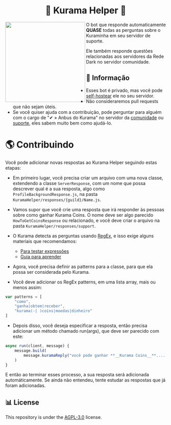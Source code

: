 <h1 align="center">🦊 Kurama Helper 🦊</h1>
<img height="250" src="https://media.discordapp.net/attachments/702463514467368980/822457695529467935/kurama_lurk_compled.png" align="left">

O bot que responde automaticamente **QUASE** todas as perguntas sobre o Kuraminha em seu servidor de suporte.

Ele também responde questões relacionadas aos servidores da Rede Dark no servidor comunidade.

## 📅 Informação

* Esses bot é privado, mas você pode [self-hostear](https://en.wikipedia.org/wiki/Self-hosting_(web_services)) ele no seu servidor.
* Não consideraremos pull requests que não sejam úteis.
* Se você quiser ajuda com a contribuição, pode perguntar para alguém com o cargo de "✔ » Anbus do Kurama" no servidor da [comunidade](https://discord.gg/rededark) ou [suporte](), eles sabem muito bem como ajudá-lo.

# 🌎 Contribuindo

Você pode adicionar novas respostas ao Kurama Helper seguindo estas etapas:

* Em primeiro lugar, você precisa criar um arquivo com uma nova classe, extendendo a classe `ServerResponse`, com um nome que possa descrever qual é a sua resposta, algo como `ProfileBackgroundResponse.js`, na pasta `KuramaHelper/responses/{guild}/Name.js`.

* Vamos supor que você crie uma resposta que irá responder às pessoas sobre como ganhar Kurama Coins. O nome deve ser algo parecido `HowToGetCoinsResponse` ou relacionado, e você deve criar o arquivo na pasta `KuramaHelper/responses/support`.

* O Kurama detecta as perguntas usando [RegEx](https://en.wikipedia.org/wiki/Regular_expression), e isso exige alguns materiais que recomendamos:

    * [Para testar expressões](https://regex101.com/)
    * [Guia para aprender](https://medium.com/@alexandreservian/regex-um-guia-pratico-para-express%C3%B5es-regulares-1ac5fa4dd39f)

* Agora, você precisa definir as patterns para a classe, para que ela possa ser considerada pelo Kurama.

* Você deve adicionar os RegEx patterns, em uma lista array, mais ou menos assim:

```js
var patterns = [
	"como",
	"ganha|obtem|receber",
	"kurama(-| )coins|moedas|dinheiro"
]
```

* Depois disso, você deseja especificar a resposta, então precisa adicionar um método chamado run(args), que deve ser parecido com este:

```js
async run(client, message) {
    message.build(
        message.kuramaReply("você pode ganhar **__Kurama Coins__**.... Dormindo! Ksksks brincadeirinha! Existe uma maneira muito simples de ganhar **__Kurama Coins__**, apenas coletando daily! E você pode gastar por exemplo, apostando `^-^`!", "737016551433043998")
    )
}
```

E então ao terminar esses processo, a sua resposta será adicionada automáticamente. Se ainda não entendeu, tente estudar as respostas que já foram adicionadas.

## 📊 License

This repository is under the [AGPL-3.0](https://github.com/LorittaBot/LorittaHelper/blob/main/LICENSE) license.